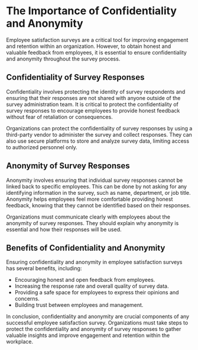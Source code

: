 # The Importance of Confidentiality and Anonymity

Employee satisfaction surveys are a critical tool for improving engagement and retention within an organization. However, to obtain honest and valuable feedback from employees, it is essential to ensure confidentiality and anonymity throughout the survey process.

Confidentiality of Survey Responses
-----------------------------------

Confidentiality involves protecting the identity of survey respondents and ensuring that their responses are not shared with anyone outside of the survey administration team. It is critical to protect the confidentiality of survey responses to encourage employees to provide honest feedback without fear of retaliation or consequences.

Organizations can protect the confidentiality of survey responses by using a third-party vendor to administer the survey and collect responses. They can also use secure platforms to store and analyze survey data, limiting access to authorized personnel only.

Anonymity of Survey Responses
-----------------------------

Anonymity involves ensuring that individual survey responses cannot be linked back to specific employees. This can be done by not asking for any identifying information in the survey, such as name, department, or job title. Anonymity helps employees feel more comfortable providing honest feedback, knowing that they cannot be identified based on their responses.

Organizations must communicate clearly with employees about the anonymity of survey responses. They should explain why anonymity is essential and how their responses will be used.

Benefits of Confidentiality and Anonymity
-----------------------------------------

Ensuring confidentiality and anonymity in employee satisfaction surveys has several benefits, including:

* Encouraging honest and open feedback from employees.
* Increasing the response rate and overall quality of survey data.
* Providing a safe space for employees to express their opinions and concerns.
* Building trust between employees and management.

In conclusion, confidentiality and anonymity are crucial components of any successful employee satisfaction survey. Organizations must take steps to protect the confidentiality and anonymity of survey responses to gather valuable insights and improve engagement and retention within the workplace.

